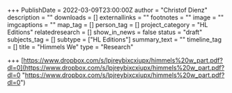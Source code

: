 +++
PublishDate = 2022-03-09T23:00:00Z
author = "Christof Dienz"
description = ""
downloads = []
externallinks = ""
footnotes = ""
image = ""
imgcaptions = ""
map_tag = []
person_tag = []
project_category = "HL Editions"
relatedresearch = []
show_in_news = false
status = "draft"
subjects_tag = []
subtype = ["HL Editions"]
summary_text = ""
timeline_tag = []
title = "Himmels We"
type = "Research"

+++
[https://www.dropbox.com/s/lpjreybixcxiupx/himmels%20w_part.pdf?dl=0](https://www.dropbox.com/s/lpjreybixcxiupx/himmels%20w_part.pdf?dl=0 "https://www.dropbox.com/s/lpjreybixcxiupx/himmels%20w_part.pdf?dl=0")